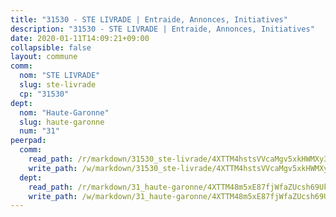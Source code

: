 ```yaml
---
title: "31530 - STE LIVRADE | Entraide, Annonces, Initiatives"
description: "31530 - STE LIVRADE | Entraide, Annonces, Initiatives"
date: 2020-01-11T14:09:21+09:00
collapsible: false
layout: commune
comm:
  nom: "STE LIVRADE"
  slug: ste-livrade
  cp: "31530"
dept:
  nom: "Haute-Garonne"
  slug: haute-garonne
  num: "31"
peerpad:
  comm:
    read_path: /r/markdown/31530_ste-livrade/4XTTM4hstsVVcaMgv5xkHWMXy3dm6ocQNZDFuWkuwqryFMCWj
    write_path: /w/markdown/31530_ste-livrade/4XTTM4hstsVVcaMgv5xkHWMXy3dm6ocQNZDFuWkuwqryFMCWj-K3TgUyhC8PLXjXvyPpzhJYy9pSqzFKXXpZKQmv4C2TyCxgdzgxLiVh6gjBLBXDckpTA4JMZh9a3fXdnp4iQpGiEu2rzHQXsx7JRN8omDp73zfpRsFHLXkj646uih4wKnTVbnNSWT
  dept:
    read_path: /r/markdown/31_haute-garonne/4XTTM48m5xE87fjWfaZUcsh69Uk2cJV7wygFNQLQTTK2LfbDu
    write_path: /w/markdown/31_haute-garonne/4XTTM48m5xE87fjWfaZUcsh69Uk2cJV7wygFNQLQTTK2LfbDu-K3TgTwv6r5AxFQijVeZJepAvDs8LuL87ofLWuvMPBqA5LYbNack8gKRRM6gaGZz5FrgAjyGypn7yKxg6USn9sHDLcyfQpD7KSPEh6egAGBy5d2r62HX9tmkZ6n7QUgiEcQ6H7quV
---
```


